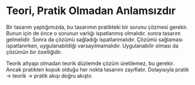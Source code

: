 # Teori, Pratik Olmadan Anlamsızdır

Bir tasarım yaptığımızda, bu tasarımın pratikteki bir sorunu çözmesi gerekir.
Bunun için de önce o sorunun varlığı ispatlanmış olmalıdır. sonra tasarım
gelmelidir. Sonra da çözümü sağladığı ispatlanmalıdır. Çözümü sağlaması
ispatlanırken, uygulanabildiği varsayılmamalıdır. Uygulanabilir olması da
çözümün bir özelliğidir.

Teorik altyapı olmadan teorik düzlemde çözüm üretilemez, bu gerekir. Ancak
pratikten kopuk olduğu her nokta tasarımı zayıflatır. Dolayısıyla pratik ->
teorik -> pratik akışı doğru akıştır.
